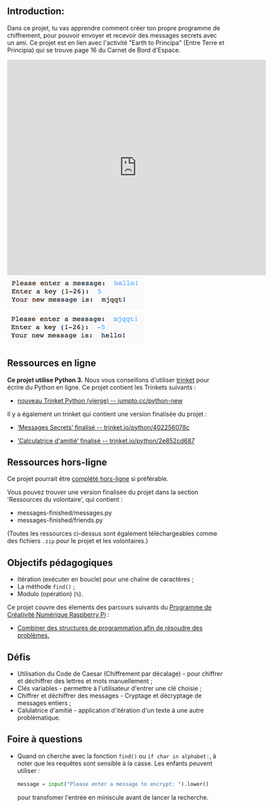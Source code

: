## Introduction:

Dans ce projet, tu vas apprendre comment créer ton propre programme de chiffrement, pour pouvoir envoyer et recevoir des messages secrets avec un ami. Ce projet est en lien avec l'activité "Earth to Principa" (Entre Terre et Principia) qui se trouve page 16 du Carnet de Bord d'Espace.

<div class="trinket">
  <iframe src="https://trinket.io/embed/python/402256078c?outputOnly=true&start=result" width="600" height="500" frameborder="0" marginwidth="0" marginheight="0" allowfullscreen>
  </iframe>
  <img src="images/messages-finished.png">
</div>

## Ressources en ligne

__Ce projet utilise Python 3.__ Nous vous conseillons d'utiliser [trinket](https://trinket.io/) pour écrire du Python en ligne. Ce projet contient les Trinkets suivants :

+ [nouveau Trinket Python (vierge) -- jumpto.cc/python-new](http://jumpto.cc/python-new)

Il y a également un trinket qui contient une version finalisée du projet :

+ [‘Messages Secrets’ finalisé -- trinket.io/python/402256078c](https://trinket.io/python/402256078c)

+ [‘Calculatrice d'amitié’ finalisé -- trinket.io/python/2e852cd687](https://trinket.io/python/2e852cd687)

## Ressources hors-ligne
Ce projet pourrait être [complété hors-ligne](https://www.codeclubprojects.org/en-GB/resources/python-working-offline/) si préférable.

Vous pouvez trouver une version finalisée du projet dans la section 'Ressources du volontaire', qui contient :

+ messages-finished/messages.py
+ messages-finished/friends.py

(Toutes les ressources ci-dessus sont également téléchargeables comme des fichiers `.zip` pour le projet et les volontaires.)

## Objectifs pédagogiques
+ Itération (exécuter en boucle) pour une chaîne de caractères ;
+ La méthode `find()` ;
+ Modulo (opération) (`%`).

Ce projet couvre des élements des parcours suivants du [Programme de Créativité Numérique Raspberry Pi](http://rpf.io/curriculum) :

+ [Combiner des structures de programmation afin de résoudre des problèmes.](https://www.raspberrypi.org/curriculum/programming/builder)

## Défis
+ Utilisation du Code de Caesar (Chiffrement par décalage) - pour chiffrer et déchiffrer des lettres et mots manuellement ;
+ Clés variables - permettre à l'utilisateur d'entrer une clé choisie ;
+ Chiffrer et déchiffrer des messages - Cryptage et décryptage de messages entiers ;
+ Calulatrice d'amitié - application d'itération d'un texte à une autre problèmatique.

## Foire à questions
+ Quand on cherche avec la fonction `find()` ou `if char in alphabet:`, à noter que les requêtes sont sensible à la casse. Les enfants peuvent utiliser :

	```python
	message = input("Please enter a message to encrypt: ").lower()
	```

	pour transfomer l'entrée en miniscule avant de lancer la recherche.
